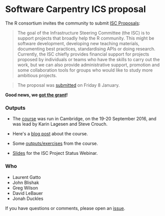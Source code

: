 # Software Carpentry ICS proposal

The R consortium invites the community to submit
[ISC Proposals](https://www.r-consortium.org/projects/call-for-proposals):

> The goal of the Infrastructure Steering Committee (the ISC) is to
> support projects that broadly help the R community. This might be
> software development, developing new teaching materials, documenting
> best practices, standardising APIs or doing research. Currently, the
> ISC chiefly provides financial support for projects proposed by
> individuals or teams who have the skills to carry out the work, but
> we can also provide administrative support, promotion and some
> collaboration tools for groups who would like to study more
> ambitious projects.

> The proposal was
> [submitted](https://github.com/lgatto/SC-ICS-Proposal/tree/submitted)
> on Friday 8 January.

**Good news, we [got the grant](http://software-carpentry.org/blog/2016/03/r-consortium-training.html)!**

### Outputs 

- The
  [course](https://swcarpentry.github.io/2016-09-19-ttt-cambridge/)
  was run in Cambridge, on the 19-20 September 2016, and was lead by
  Karin Lagesen and Steve Crouch.
  
-  Here's a
   [blog post](https://www.software.ac.uk/blog/2016-10-18-cambridge-instructor-training-19-20-september)
   about the course.
  
- Some [outputs/exercises](./exercises.md) from the course.

- [Slides](https://lgatto.github.io/SC-ICS-Proposal/slides/2017_01_31_Rconsortium.html)
  for the ISC Project Status Webinar.

### Who

* Laurent Gatto
* John Blishak
* Greg Wilson
* David LeBauer
* Jonah Duckles

If you have questions or comments, please open an
[issue](https://github.com/lgatto/SC-ICS-Proposal/issues). 

